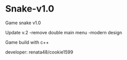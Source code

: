 # Snake-v1.0
Game snake v1.0

Update v.2
-remove double main menu 
-modern design

Game build with c++

developer: renata48/cookie1599
